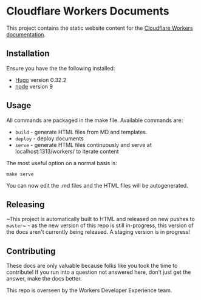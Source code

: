 # Cloudflare Workers Documents

This project contains the static website content for the [Cloudflare Workers documentation](https://developers.cloudflare.com/workers/).

## Installation

Ensure you have the the following installed:

- [Hugo](https://github.com/gohugoio/hugo) version 0.32.2
- [node](https://nodejs.org/en/download/) version 9

## Usage

All commands are packaged in the make file. Available commands are:

- `build` - generate HTML files from MD and templates.
- `deploy` - deploy documents
- `serve` - generate HTML files continuously and serve at localhost:1313/workers/ to iterate content

The most useful option on a normal basis is:

    make serve

You can now edit the .md files and the HTML files will be autogenerated.

## Releasing

~This project is automatically built to HTML and released on new pushes to `master`~ - as the new version of this repo is still in-progress, this version of the docs aren't currently being released. A staging version is in progress!

## Contributing

These docs are only valuable because folks like you took the time to contribute! If you run into a question not answered here, don’t just get the answer, make the docs better.

This repo is overseen by the Workers Developer Experience team.
